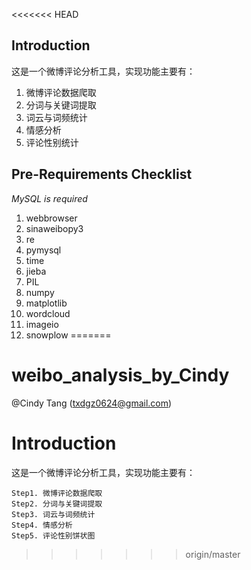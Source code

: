 <<<<<<< HEAD
## Introduction

这是一个微博评论分析工具，实现功能主要有：
1. 微博评论数据爬取
2. 分词与关键词提取
3. 词云与词频统计
4. 情感分析
5. 评论性别统计

## Pre-Requirements Checklist

*MySQL is required*

1. webbrowser
2. sinaweibopy3
3. re
4. pymysql
5. time
6. jieba
7. PIL
8. numpy
10. matplotlib
11. wordcloud
12. imageio
13. snowplow
=======
# weibo_analysis_by_Cindy
@Cindy Tang (txdgz0624@gmail.com)

# Introduction

这是一个微博评论分析工具，实现功能主要有：

	Step1. 微博评论数据爬取
	Step2. 分词与关键词提取
	Step3. 词云与词频统计
	Step4. 情感分析
	Step5. 评论性别饼状图

>>>>>>> origin/master
